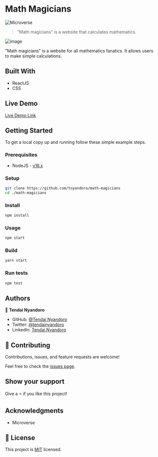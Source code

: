 # Math Magicians

![Microverse](https://img.shields.io/badge/Microverse-blueviolet)

> "Math magicians" is a website that calculates mathematics.

![image](https://user-images.githubusercontent.com/30318155/129801928-f4b718d3-9538-4503-9729-f98eaffb88b0.png)

"Math magicians" is a website for all  mathematics fanatics. It allows users to make simple calculations.

## Built With

- ReactJS
- CSS

## Live Demo

[Live Demo Link](https://tnyandoro.github.io/math-magicians)

## Getting Started

To get a local copy up and running follow these simple example steps.

### Prerequisites

- NodeJS - [v16.x](https://nodejs.org/en/)

### Setup

```bash
git clone https://github.com/tnyandoro/math-magicians
cd ./math-magicians
```

### Install

```bash
npm install
```

### Usage

```bash
npm start
```

### Build

```bash
yarn start
```

### Run tests

```bash
npm test
```

## Authors

👤 **Tendai Nyandoro**

- GitHub: [@Tendai Nyandoro](https://github.com/tnyandoro)
- Twitter: [@tendainyandoro](https://twitter.com/tendainyandoro)
- LinkedIn: [Tendai Nyandoro](https://www.linkedin.com/in/tendai-nyandoro/)

## 🤝 Contributing

Contributions, issues, and feature requests are welcome!

Feel free to check the [issues page](https://github.com/tnyandoro/math-magicians/issues/).

## Show your support

Give a ⭐️ if you like this project!

## Acknowledgments

- Microverse

## 📝 License

This project is [MIT](./MIT.md) licensed.